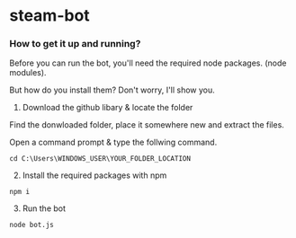 # steam-bot

### How to get it up and running?
Before you can run the bot, you'll need the required node packages. (node modules).

But how do you install them? Don't worry, I'll show you.

1. Download the github libary & locate the folder

Find the donwloaded folder, place it somewhere new and extract the files.

Open a command prompt & type the follwing command.
```
cd C:\Users\WINDOWS_USER\YOUR_FOLDER_LOCATION
```

2. Install the required packages with npm
```
npm i
```

3. Run the bot
```
node bot.js
```
